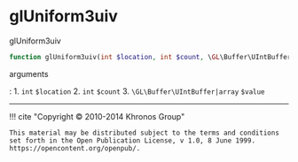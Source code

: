 # glUniform3uiv
glUniform3uiv

```php
function glUniform3uiv(int $location, int $count, \GL\Buffer\UIntBuffer|array $value) : void
```



arguments

:    1. `int` `$location` 
    2. `int` `$count` 
    3. `\GL\Buffer\UIntBuffer|array` `$value` 



---
     

!!! cite "Copyright © 2010-2014 Khronos Group"

    This material may be distributed subject to the terms and conditions set forth in the Open Publication License, v 1.0, 8 June 1999. https://opencontent.org/openpub/.